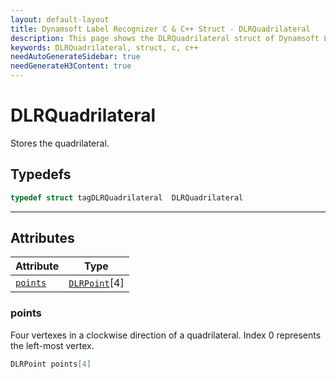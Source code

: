 ```yaml
---
layout: default-layout
title: Dynamsoft Label Recognizer C & C++ Struct - DLRQuadrilateral
description: This page shows the DLRQuadrilateral struct of Dynamsoft Label Recognizer for C & C++ Language.
keywords: DLRQuadrilateral, struct, c, c++
needAutoGenerateSidebar: true
needGenerateH3Content: true
---
```



# DLRQuadrilateral
Stores the quadrilateral.  

## Typedefs

```cpp
typedef struct tagDLRQuadrilateral  DLRQuadrilateral 
```  
  
---
  

## Attributes
  
| Attribute | Type |
|---------- | ---- |
| [`points`](#points) | [`DLRPoint`](dlr-point.md)[4] |


### points
Four vertexes in a clockwise direction of a quadrilateral. Index 0 represents the left-most vertex. 
```cpp
DLRPoint points[4]
```



